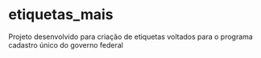 # etiquetas_mais
Projeto desenvolvido para criação de etiquetas voltados para o programa cadastro único do governo federal
